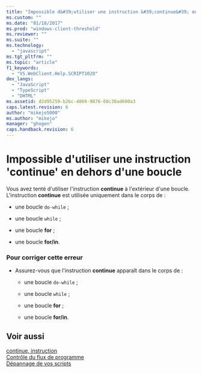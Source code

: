 ```yaml
---
title: "Impossible d&#39;utiliser une instruction &#39;continue&#39; en dehors d&#39;une boucle | Microsoft Docs"
ms.custom: ""
ms.date: "01/18/2017"
ms.prod: "windows-client-threshold"
ms.reviewer: ""
ms.suite: ""
ms.technology: 
  - "javascript"
ms.tgt_pltfrm: ""
ms.topic: "article"
f1_keywords: 
  - "VS.WebClient.Help.SCRIPT1020"
dev_langs: 
  - "JavaScript"
  - "TypeScript"
  - "DHTML"
ms.assetid: d2d95259-b2bc-4069-9876-60c30ad600a3
caps.latest.revision: 6
author: "mikejo5000"
ms.author: "mikejo"
manager: "ghogen"
caps.handback.revision: 6
---
```

# Impossible d&#39;utiliser une instruction &#39;continue&#39; en dehors d&#39;une boucle
Vous avez tenté d'utiliser l'instruction **continue** à l'extérieur d'une boucle.  L'instruction **continue** est utilisée uniquement dans le corps de :  
  
-   une boucle `do-while` ;  
  
-   une boucle `while` ;  
  
-   une boucle **for** ;  
  
-   une boucle **for\/in**.  
  
### Pour corriger cette erreur  
  
-   Assurez\-vous que l'instruction **continue** apparaît dans le corps de :  
  
    -   une boucle `do-while` ;  
  
    -   une boucle `while` ;  
  
    -   une boucle **for** ;  
  
    -   une boucle **for\/in**.  
  
## Voir aussi  
 [continue, instruction](../../javascript/reference/continue-statement-javascript.md)   
 [Contrôle du flux de programme](../../javascript/controlling-program-flow-javascript.md)   
 [Dépannage de vos scripts](../../javascript/advanced/troubleshooting-your-scripts-javascript.md)
